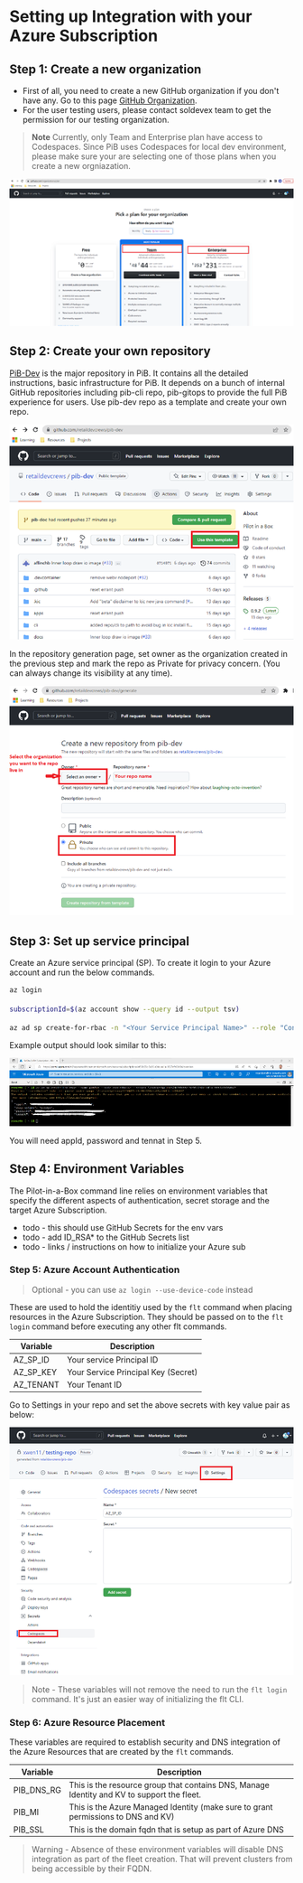 # Setting up Integration with your Azure Subscription

## Step 1: Create a new organization

- First of all, you need to create a new GitHub organization if you don't have any. Go to this page [GitHub Organization](https://github.com/organizations/plan).
- For the user testing users, please contact soldevex team to get the permission for our testing organization.

>**Note**
Currently, only Team and Enterprise plan have access to Codespaces. Since PiB uses Codespaces for local dev environment, please make sure your are selecting one of those plans when you create a new orgniazation.

![createNewOrg](../docs/images/setup-createNewOrg.png)

## Step 2: Create your own repository

[PiB-Dev](https://github.com/retaildevcrews/pib-dev) is the major repository in PiB. It contains all the detailed instructions, basic infrastructure for PiB. It depends on a bunch of internal GitHub repositories including pib-cli repo, pib-gitops to provide the full PiB experience for users.
Use pib-dev repo as a template and create your own repo.

![setup-useTemplate](../docs/images/setup-useTemplate.png)

In the repository generation page, set owner as the organization created in the previous step and mark the repo as Private for privacy concern. (You can always change its visibility at any time).

![setup-createNewRepo](../docs/images/setup-createNewRepo.png)

## Step 3: Set up service principal

Create an Azure service principal (SP). To create it login to your Azure account and run the below commands.

```bash
az login

subscriptionId=$(az account show --query id --output tsv)

az ad sp create-for-rbac -n "<Your Service Principal Name>" --role "Contributor" --scopes /subscriptions/$subscriptionId


```

Example output should look similar to this:

![setup-createCS](../docs/images/setup-createSP.png)

You will need appId, password and tennat in Step 5.

## Step 4: Environment Variables

The Pilot-in-a-Box command line relies on environment variables that specify the different aspects of authentication, secret storage and the target Azure Subscription.

- todo - this should use GitHub Secrets for the env vars
- todo - add ID_RSA* to the GitHub Secrets list
- todo - links / instructions on how to initialize your Azure sub

### Step 5: Azure Account Authentication

> Optional - you can use `az login --use-device-code` instead

These are used to hold the identitiy used by the `flt` command when placing resources in the Azure Subscription. They should be passed on to the `flt login` command before executing any other flt commands.

Variable|Description
---|---
AZ_SP_ID|Your service Principal ID
AZ_SP_KEY | Your Service Principal Key (Secret)
AZ_TENANT|Your Tenant ID

Go to Settings in your repo and set the above secrets with key value pair as below:

![setup-secretes](../docs/images/setup-secrets.png)

> Note - These variables will not remove the need to run the `flt login` command. It's just an easier way of initializing the flt CLI.

### Step 6: Azure Resource Placement

These variables are required to establish security and DNS integration of the Azure Resources that are created by the `flt` commands.

Variable|Description
---|---
PIB_DNS_RG|This is the resource group that contains DNS, Manage Identity and KV to support the fleet.
PIB_MI|This is the Azure Managed Identity (make sure to grant permissions to DNS and KV)
PIB_SSL|This is the domain fqdn that is setup as part of Azure DNS

> Warning - Absence of these environment variables will disable DNS integration as part of the fleet creation. That will prevent clusters from being accessible by their FQDN.
